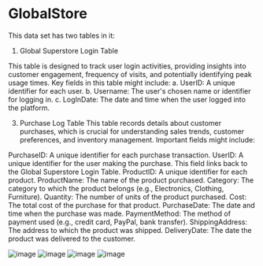 # GlobalStore
This data set has two tables in it:

1. Global Superstore Login Table

  This table is designed to track user login activities, providing insights into customer engagement, frequency of visits, and potentially identifying peak usage times. Key fields in this table might include:
  a. UserID: A unique identifier for each user.
  b. Username: The user's chosen name or identifier for logging in.
  c. LogInDate: The date and time when the user logged into the platform.


3. Purchase Log Table
This table records details about customer purchases, which is crucial for understanding sales trends, customer preferences, and inventory management. Important fields might include:

PurchaseID: A unique identifier for each purchase transaction.
UserID: A unique identifier for the user making the purchase. This field links back to the Global Superstore Login Table.
ProductID: A unique identifier for each product.
ProductName: The name of the product purchased.
Category: The category to which the product belongs (e.g., Electronics, Clothing, Furniture).
Quantity: The number of units of the product purchased.
Cost: The total cost of the purchase for that product.
PurchaseDate: The date and time when the purchase was made.
PaymentMethod: The method of payment used (e.g., credit card, PayPal, bank transfer).
ShippingAddress: The address to which the product was shipped.
DeliveryDate: The date the product was delivered to the customer.

![image](https://github.com/yuno-gen/GlobalStore/assets/81225964/e14bf8ff-3325-41cf-a9ee-e686e30bf496)
![image](https://github.com/yuno-gen/GlobalStore/assets/81225964/585ca081-c97e-4357-9654-2bd0d9418df9)
![image](https://github.com/yuno-gen/GlobalStore/assets/81225964/6289b7db-ca3d-4515-a63c-7c0ef1835be3)
![image](https://github.com/yuno-gen/GlobalStore/assets/81225964/ca4b7bd5-590e-4859-a265-e58a28b84947)
